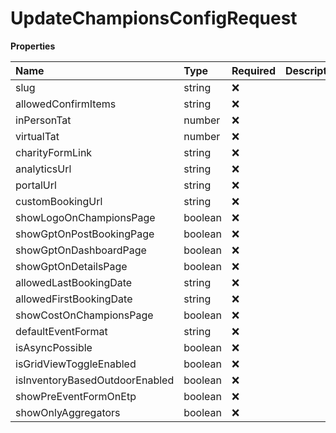 # UpdateChampionsConfigRequest

**Properties**

| Name                           | Type    | Required | Description |
| :----------------------------- | :------ | :------- | :---------- |
| slug                           | string  | ❌       |             |
| allowedConfirmItems            | string  | ❌       |             |
| inPersonTat                    | number  | ❌       |             |
| virtualTat                     | number  | ❌       |             |
| charityFormLink                | string  | ❌       |             |
| analyticsUrl                   | string  | ❌       |             |
| portalUrl                      | string  | ❌       |             |
| customBookingUrl               | string  | ❌       |             |
| showLogoOnChampionsPage        | boolean | ❌       |             |
| showGptOnPostBookingPage       | boolean | ❌       |             |
| showGptOnDashboardPage         | boolean | ❌       |             |
| showGptOnDetailsPage           | boolean | ❌       |             |
| allowedLastBookingDate         | string  | ❌       |             |
| allowedFirstBookingDate        | string  | ❌       |             |
| showCostOnChampionsPage        | boolean | ❌       |             |
| defaultEventFormat             | string  | ❌       |             |
| isAsyncPossible                | boolean | ❌       |             |
| isGridViewToggleEnabled        | boolean | ❌       |             |
| isInventoryBasedOutdoorEnabled | boolean | ❌       |             |
| showPreEventFormOnEtp          | boolean | ❌       |             |
| showOnlyAggregators            | boolean | ❌       |             |

<!-- This file was generated by liblab | https://liblab.com/ -->
